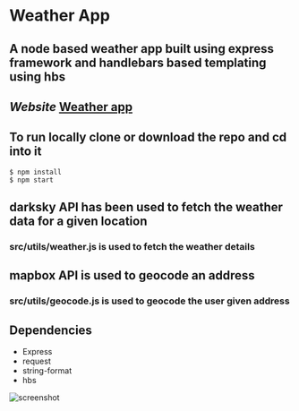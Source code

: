 # Weather App

## A node based weather app built using express framework and handlebars based templating using hbs

## *Website* [Weather app](https://minimalist-weather-app.herokuapp.com/)

## To run locally clone or download the repo and cd into it

```
$ npm install
$ npm start
```

## darksky API has been used to fetch the weather data for a given location

### src/utils/weather.js is used to fetch the weather details

## mapbox API is used to geocode an address

### src/utils/geocode.js is used to geocode the user given address

## Dependencies

- Express 
- request
- string-format
- hbs

![screenshot](web-servers/screenshots/app.png)